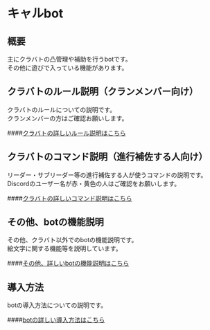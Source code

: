 # キャルbot

## 概要

主にクラバトの凸管理や補助を行うbotです。  
その他に遊びで入っている機能があります。  


## クラバトのルール説明（クランメンバー向け）

クラバトのルールについての説明です。  
クランメンバーの方はご確認お願いします。  

####[クラバトの詳しいルール説明はこちら](./markdown/rule.md)


## クラバトのコマンド説明（進行補佐する人向け）

リーダー・サブリーダー等の進行補佐する人が使うコマンドの説明です。  
Discordのユーザー名が赤・黄色の人はご確認をお願いします。  

####[クラバトの詳しいコマンド説明はこちら](./markdown/command.md)


## その他、botの機能説明

その他、クラバト以外でのbotの機能説明です。  
絵文字に関する機能等を説明しています。  

####[その他、詳しいbotの機能説明はこちら](./markdown/etc.md)


## 導入方法

botの導入方法についての説明です。  

####[botの詳しい導入方法はこちら](./markdown/introduction.md)
